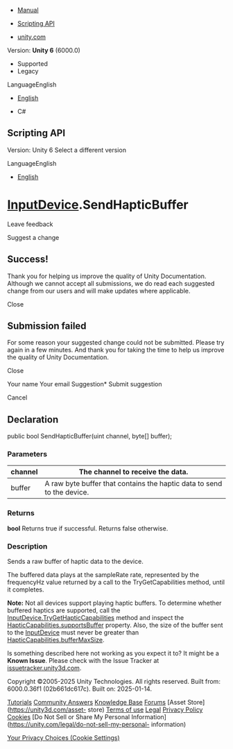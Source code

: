 [ ]()

  * [Manual](../Manual/index.html)
  * [Scripting API](../ScriptReference/index.html)

  * [unity.com](https://unity.com/)

Version: **Unity 6** (6000.0)

  * Supported
  * Legacy

LanguageEnglish

  * [English]()

  * C#

[ ](https://docs.unity3d.com)

## Scripting API

Version: Unity 6 Select a different version

LanguageEnglish

  * [English]()

#  [InputDevice](XR.InputDevice.html).SendHapticBuffer

Leave feedback

Suggest a change

## Success!

Thank you for helping us improve the quality of Unity Documentation. Although
we cannot accept all submissions, we do read each suggested change from our
users and will make updates where applicable.

Close

## Submission failed

For some reason your suggested change could not be submitted. Please <a>try
again</a> in a few minutes. And thank you for taking the time to help us
improve the quality of Unity Documentation.

Close

Your name Your email Suggestion* Submit suggestion

Cancel

[ ]()

## Declaration

public bool SendHapticBuffer(uint channel, byte[] buffer);

### Parameters

channel | The channel to receive the data.  
---|---  
buffer | A raw byte buffer that contains the haptic data to send to the device.  
  
### Returns

**bool** Returns true if successful. Returns false otherwise.

### Description

Sends a raw buffer of haptic data to the device.

The buffered data plays at the sampleRate rate, represented by the frequencyHz
value returned by a call to the TryGetCapabilities method, until it completes.  
  
**Note:** Not all devices support playing haptic buffers. To determine whether
buffered haptics are supported, call the
[InputDevice.TryGetHapticCapabilities](XR.InputDevice.TryGetHapticCapabilities.html)
method and inspect the
[HapticCapabilities.supportsBuffer](XR.HapticCapabilities-supportsBuffer.html)
property. Also, the size of the buffer sent to the
[InputDevice](XR.InputDevice.html) must never be greater than
[HapticCapabilities.bufferMaxSize](XR.HapticCapabilities-bufferMaxSize.html).

Is something described here not working as you expect it to? It might be a
**Known Issue**. Please check with the Issue Tracker at
[issuetracker.unity3d.com](https://issuetracker.unity3d.com).

Copyright ©2005-2025 Unity Technologies. All rights reserved. Built from:
6000.0.36f1 (02b661dc617c). Built on: 2025-01-14.

[Tutorials](https://unity3d.com/learn) [Community
Answers](https://answers.unity3d.com) [Knowledge
Base](https://support.unity3d.com/hc/en-us)
[Forums](https://forum.unity3d.com) [Asset Store](https://unity3d.com/asset-
store) [Terms of use](https://docs.unity3d.com/Manual/TermsOfUse.html)
[Legal](https://unity.com/legal) [Privacy
Policy](https://unity.com/legal/privacy-policy)
[Cookies](https://unity.com/legal/cookie-policy) [Do Not Sell or Share My
Personal Information](https://unity.com/legal/do-not-sell-my-personal-
information)

[Your Privacy Choices (Cookie Settings)](javascript:void\(0\);)


